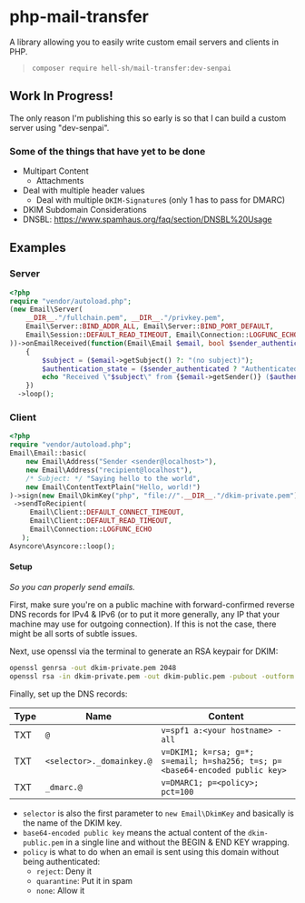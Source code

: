 # php-mail-transfer

A library allowing you to easily write custom email servers and clients in PHP.

> `composer require hell-sh/mail-transfer:dev-senpai`

## Work In Progress!

The only reason I'm publishing this so early is so that I can build a custom server using "dev-senpai".

### Some of the things that have yet to be done

- Multipart Content
  - Attachments
- Deal with multiple header values
  - Deal with multiple `DKIM-Signature`s (only 1 has to pass for DMARC)
- DKIM Subdomain Considerations
- DNSBL: https://www.spamhaus.org/faq/section/DNSBL%20Usage

## Examples

### Server

```PHP
<?php
require "vendor/autoload.php";
(new Email\Server(
    __DIR__."/fullchain.pem", __DIR__."/privkey.pem",
    Email\Server::BIND_ADDR_ALL, Email\Server::BIND_PORT_DEFAULT,
    Email\Session::DEFAULT_READ_TIMEOUT, Email\Connection::LOGFUNC_ECHO
))->onEmailReceived(function(Email\Email $email, bool $sender_authenticated)
    {
        $subject = ($email->getSubject() ?: "(no subject)");
        $authentication_state = ($sender_authenticated ? "Authenticated" : "Unauthenticated");
        echo "Received \"$subject\" from {$email->getSender()} ($authentication_state)".PHP_EOL;
    })
  ->loop();
```

### Client

```PHP
<?php
require "vendor/autoload.php";
Email\Email::basic(
    new Email\Address("Sender <sender@localhost>"),
    new Email\Address("recipient@localhost"),
    /* Subject: */ "Saying hello to the world",
    new Email\ContentTextPlain("Hello, world!")
)->sign(new Email\DkimKey("php", "file://".__DIR__."/dkim-private.pem"))
 ->sendToRecipient(
     Email\Client::DEFAULT_CONNECT_TIMEOUT,
     Email\Client::DEFAULT_READ_TIMEOUT,
     Email\Connection::LOGFUNC_ECHO
   );
Asyncore\Asyncore::loop();
```

#### Setup

*So you can properly send emails.*

First, make sure you're on a public machine with forward-confirmed reverse DNS records for IPv4 & IPv6 (or to put it more generally, any IP that your machine may use for outgoing connection). If this is not the case, there might be all sorts of subtle issues.

Next, use openssl via the terminal to generate an RSA keypair for DKIM:

```BASH
openssl genrsa -out dkim-private.pem 2048
openssl rsa -in dkim-private.pem -out dkim-public.pem -pubout -outform PEM
```

Finally, set up the DNS records:

| Type | Name | Content |
| --- | --- | --- |
| TXT | `@` | `v=spf1 a:<your hostname> -all` |
| TXT | `<selector>._domainkey.@` | `v=DKIM1; k=rsa; g=*; s=email; h=sha256; t=s; p=<base64-encoded public key>` |
| TXT | `_dmarc.@` | `v=DMARC1; p=<policy>; pct=100` |

- `selector` is also the first parameter to `new Email\DkimKey` and basically is the name of the DKIM key.
- `base64-encoded public key` means the actual content of the `dkim-public.pem` in a single line and without the BEGIN & END KEY wrapping.
- `policy` is what to do when an email is sent using this domain without being authenticated:
    - `reject`: Deny it
    - `quarantine`: Put it in spam
    - `none`: Allow it
